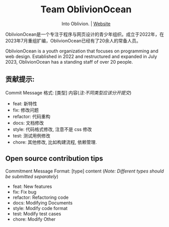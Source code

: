<h1 align="center">Team OblivionOcean</h1>
<p align="center">
Into Oblivion. | <a href="https://www.oblivionocean.top/">Website</a>
</p>

OblivionOcean是一个专注于程序与网页设计的青少年组织。成立于2022年，在2023年7月重组扩编，OblivionOcean已经有了20余人的常备人员。


OblivionOcean is a youth organization that focuses on programming and web design. Established in 2022 and restructured and expanded in July 2023, OblivionOcean has a standing staff of over 20 people.

## 贡献提示:
Commit Message 格式: [类型] 内容(*注:不同类型应该分开提交*)
- feat: 新特性
- fix: 修改问题
- refactor: 代码重构
- docs: 文档修改
- style: 代码格式修改, 注意不是 css 修改
- test: 测试用例修改
- chore: 其他修改, 比如构建流程, 依赖管理.

## Open source contribution tips
Commitment Message Format: [type] content (*Note: Different types should be submitted separately*)
- feat: New features
- fix: Fix bug
- refactor: Refactoring code
- docs: Modifying Documents
- style: Modify code format
- test: Modify test cases
- chore: Modify Other
